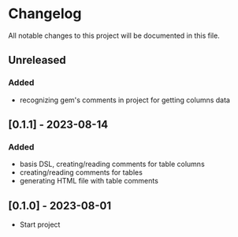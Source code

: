 # Changelog
All notable changes to this project will be documented in this file.

## Unreleased
### Added
- recognizing gem's comments in project for getting columns data

## [0.1.1] - 2023-08-14
### Added
- basis DSL, creating/reading comments for table columns
- creating/reading comments for tables
- generating HTML file with table comments

## [0.1.0] - 2023-08-01
- Start project
